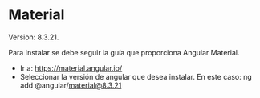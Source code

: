 # Material
Version: 8.3.21.

Para Instalar se debe seguir la guía que proporciona Angular Material.
* Ir a: https://material.angular.io/
* Seleccionar la versión de angular que desea instalar. En este caso: ng add @angular/material@8.3.21
